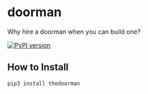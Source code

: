 # doorman
Why hire a doorman when you can build one?

[![PyPI version](https://badge.fury.io/py/thedoorman.svg)](https://badge.fury.io/py/thedoorman)

## How to Install
```
pip3 install thedoorman
```
